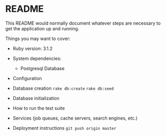 # README

This README would normally document whatever steps are necessary to get the
application up and running.

Things you may want to cover:

* Ruby version: 3.1.2

* System dependencies:
  - Postgresql Database

* Configuration

* Database creation
  ```rake db:create```
  ```rake db:seed```

* Database initialization

* How to run the test suite

* Services (job queues, cache servers, search engines, etc.)

* Deployment instructions
  ```git push origin master```
